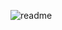 ![readme](https://user-images.githubusercontent.com/83701344/218983556-aa59a8b9-ddbe-4dc3-be41-1bc80d4ad5a0.svg)
